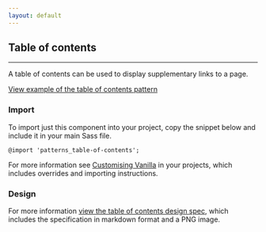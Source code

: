 ```yaml
---
layout: default
---
```


## Table of contents

<hr>

A table of contents can be used to display supplementary links to a page.

<a href="/examples/patterns/table-of-contents/"
    class="js-example">
View example of the table of contents pattern
</a>

### Import

To import just this component into your project, copy the snippet below and include it in your main Sass file.

<pre><code>@import 'patterns_table-of-contents';</code></pre>

For more information see [Customising Vanilla](/customising-vanilla/) in your projects, which includes overrides and importing instructions.

### Design

For more information [view the table of contents design spec](https://github.com/ubuntudesign/vanilla-design/tree/master/Table%20of%20contents), which includes the specification in markdown format and a PNG image.
